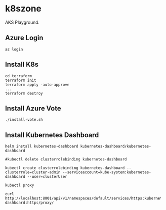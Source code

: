 # k8szone

AKS Playground.

## Azure Login
```shell
az login
```

## Install K8s
```shell
cd terraform
terraform init
terraform apply -auto-approve
...
terraform destroy
```

## Install Azure Vote
```shell
./install-vote.sh
```

## Install Kubernetes Dashboard
```shell
helm install kubernetes-dashboard kubernetes-dashboard/kubernetes-dashboard

#kubectl delete clusterrolebinding kubernetes-dashboard

kubectl create clusterrolebinding kubernetes-dashboard --clusterrole=cluster-admin --serviceaccount=kube-system:kubernetes-dashboard --user=clusterUser

kubectl proxy

curl http://localhost:8001/api/v1/namespaces/default/services/https:kubernetes-dashboard:https/proxy/

```